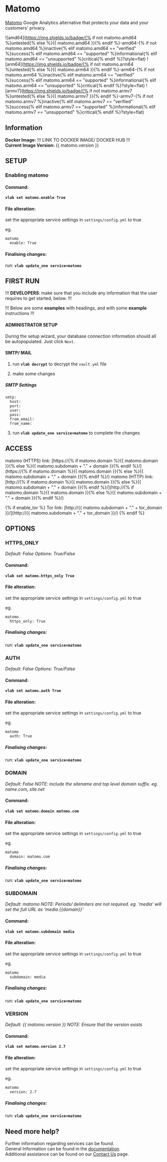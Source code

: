 # Matomo

[Matomo](https://matomo.org) Google Analytics alternative that protects your data and your customers' privacy.

![amd64](https://img.shields.io/badge/{% if not matomo.amd64 %}untested{% else %}{{ matomo.amd64 }}{% endif %}-amd64-{% if not matomo.amd64 %}inactive{% elif matomo.amd64 == "verified" %}success{% elif matomo.amd64 == "supported" %}informational{% elif matomo.amd64 == "unsupported" %}critical{% endif %}?style=flat)
![arm64](https://img.shields.io/badge/{% if not matomo.arm64 %}untested{% else %}{{ matomo.arm64 }}{% endif %}-arm64-{% if not matomo.arm64 %}inactive{% elif matomo.arm64 == "verified" %}success{% elif matomo.arm64 == "supported" %}informational{% elif matomo.arm64 == "unsupported" %}critical{% endif %}?style=flat)
![armv7](https://img.shields.io/badge/{% if not matomo.armv7 %}untested{% else %}{{ matomo.armv7 }}{% endif %}-armv7-{% if not matomo.armv7 %}inactive{% elif matomo.armv7 == "verified" %}success{% elif matomo.armv7 == "supported" %}informational{% elif matomo.armv7 == "unsupported" %}critical{% endif %}?style=flat)

## Information


**Docker Image:** !!! LINK TO DOCKER IMAGE/ DOCKER HUB !!! \
**Current Image Version:** {{ matomo.version }}

## SETUP

### Enabling matomo

#### Command:

**`vlab set matomo.enable True`**

#### File alteration:

set the appropriate service settings in `settings/config.yml` to true

eg.
```
matomo
  enable: True
```

#### Finalising changes:

run: **`vlab update_one service=matomo`**

## FIRST RUN

!!! **DEVELOPERS**: make sure that you include any information that the user requires to get started, below. !!!

!!! Below are some **examples** with headings, and with some **example** instructions !!!

#### ADMINISTRATOR SETUP

During the setup wizard, your database connection information should all be autopopulated. Just click `Next`.

#### SMTP/ MAIL

1. run **`vlab decrypt`** to decrypt the `vault.yml` file

2. make some changes


##### SMTP Settings
```
smtp:
  host:
  port:
  user:
  pass:
  from_email:
  from_name:
```

3. run **`vlab update_one service=matomo`** to complete the changes


## ACCESS

matomo (HTTPS) link: [https://{% if matomo.domain %}{{ matomo.domain }}{% else %}{{ matomo.subdomain + "." + domain }}{% endif %}/](https://{% if matomo.domain %}{{ matomo.domain }}{% else %}{{ matomo.subdomain + "." + domain }}{% endif %}/)
matomo (HTTP) link: [http://{% if matomo.domain %}{{ matomo.domain }}{% else %}{{ matomo.subdomain + "." + domain }}{% endif %}/](http://{% if matomo.domain %}{{ matomo.domain }}{% else %}{{ matomo.subdomain + "." + domain }}{% endif %}/)

{% if enable_tor %}
Tor link: [http://{{ matomo.subdomain + "." + tor_domain }}/](http://{{ matomo.subdomain + "." + tor_domain }}/)
{% endif %}

## OPTIONS

### HTTPS_ONLY
*Default: False*
*Options: True/False*

#### Command:

**`vlab set matomo.https_only True`**

#### File alteration:

set the appropriate service settings in `settings/config.yml` to true

eg.
```
matomo
  https_only: True
```

##### Finalising changes:

run: **`vlab update_one service=matomo`**

### AUTH
*Default: False*
*Options: True/False*

#### Command:

**`vlab set matomo.auth True`**

#### File alteration:

set the appropriate service settings in `settings/config.yml` to true

eg.
```
matomo
  auth: True
```

##### Finalising changes:

run: **`vlab update_one service=matomo`**

### DOMAIN
*Default: False*
*NOTE: include the sitename and top level domain suffix. eg. name.com, site.net*

#### Command:

**`vlab set matomo.domain matomo.com`**

#### File alteration:

set the appropriate service settings in `settings/config.yml` to true

eg.
```
matomo
  domain: matomo.com
```

##### Finalising changes:

run: **`vlab update_one service=matomo`**

### SUBDOMAIN
*Default: matomo*
*NOTE: Periods/ delimiters are not required. eg. 'media' will set the full URL as 'media.{{domain}}'*

#### Command:

**`vlab set matomo.subdomain media`**

#### File alteration:

set the appropriate service settings in `settings/config.yml` to true

eg.
```
matomo
  subdomain: media
```

##### Finalising changes:

run: **`vlab update_one service=matomo`**

### VERSION
*Default: {{ matomo.version }}*
*NOTE: Ensure that the version exists*

#### Command:

**`vlab set matomo.version 2.7`**

#### File alteration:

set the appropriate service settings in `settings/config.yml` to true

eg.
```
matomo
  version: 2.7
```

##### Finalising changes:

run: **`vlab update_one service=matomo`**

## Need more help?
Further information regarding services can be found. \
General Information can be found in the [documentation](https://docs.vivumlab.com). \
Additional assistance can be found on our [Contact Us](https://docs.vivumlab.com/Contact-us) page.
